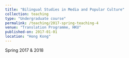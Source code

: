 ```yaml
---
title: "Bilingual Studies in Media and Popular Culture"
collection: teaching
type: "Undergraduate course"
permalink: /teaching/2017-spring-teaching-4
venue: "Translation Programme, HKU"
published-on: 2017-01-01
location: "Hong Kong"
---
```

Spring 2017 & 2018